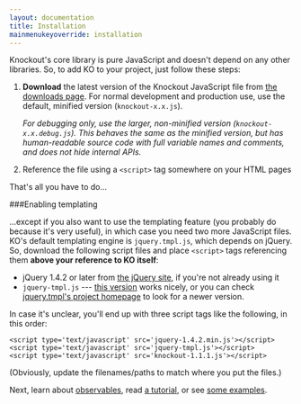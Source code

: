 ```yaml
---
layout: documentation
title: Installation
mainmenukeyoverride: installation
---
```


Knockout's core library is pure JavaScript and doesn't depend on any other libraries. So, to add KO to your project, just follow these steps:

1. **Download** the latest version of the Knockout JavaScript file from [the downloads page](http://github.com/SteveSanderson/knockout/downloads). For normal development and production use, use the default, minified version (`knockout-x.x.js`).
   
   *For debugging only, use the larger, non-minified version (`knockout-x.x.debug.js`). This behaves the same as the minified version, but has human-readable source code with full variable names and comments, and does not hide internal APIs.*

1. Reference the file using a `<script>` tag somewhere on your HTML pages

That's all you have to do...

###Enabling templating

...except if you also want to use the templating feature (you probably do because it's very useful), in which case you need two more JavaScript files. KO's default templating engine is `jquery.tmpl.js`, which depends on jQuery. So, download the following script files and place `<script>` tags referencing them **above your reference to KO itself**:
	
* jQuery 1.4.2 or later from [the jQuery site](http://docs.jquery.com/Downloading_jQuery), if you're not already using it
* `jquery-tmpl.js` --- [this version](http://github.com/downloads/SteveSanderson/knockout/jquery.tmpl.js) works nicely, or you can check [jquery.tmpl's project homepage](http://github.com/jquery/jquery-tmpl) to look for a newer version.

In case it's unclear, you'll end up with three script tags like the following, in this order:

    <script type='text/javascript' src='jquery-1.4.2.min.js'></script>
    <script type='text/javascript' src='jquery-tmpl.js'></script>
    <script type='text/javascript' src='knockout-1.1.1.js'></script>
    
(Obviously, update the filenames/paths to match where you put the files.)

Next, learn about [observables](observables.html), read [a tutorial](introduction.html), or see [some examples](../examples/).
